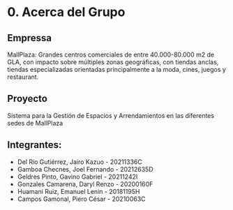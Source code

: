 # 0. Acerca del Grupo

## Empressa
MallPlaza: Grandes centros comerciales de entre 40.000-80.000 m2 de GLA, con impacto sobre múltiples zonas geográficas, con tiendas anclas, tiendas especializadas orientadas principalmente a la moda, cines, juegos y restaurant.

## Proyecto
Sistema para la Gestión de Espacios y Arrendamientos en las diferentes sedes de MallPlaza

## Integrantes:
- Del Río Gutiérrez, Jairo Kazuo - 20211336C
- Gamboa Checnes, Joel Fernando - 20212635D
- Geldres Pinto, Gavino Gabriel - 20211242I
- Gonzales Camarena, Daryl Renzo - 20200160F
- Huamani Ruiz, Emanuel Lenin -	20181195H
- Campos Gamonal, Piero César - 20210063C

